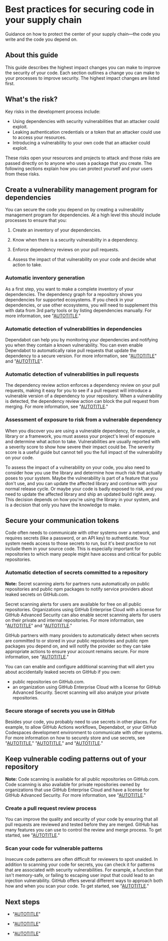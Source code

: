 # Best practices for securing code in your supply chain

Guidance on how to protect the center of your supply chain—the code you write and the code you depend on.

## About this guide

This guide describes the highest impact changes you can make to improve the security of your code. Each section outlines a change you can make to your processes to improve security. The highest impact changes are listed first.

## What's the risk?

Key risks in the development process include:

- Using dependencies with security vulnerabilities that an attacker could exploit.
- Leaking authentication credentials or a token that an attacker could use to access your resources.
- Introducing a vulnerability to your own code that an attacker could exploit.

These risks open your resources and projects to attack and those risks are passed directly on to anyone who uses a package that you create. The following sections explain how you can protect yourself and your users from these risks.

## Create a vulnerability management program for dependencies

You can secure the code you depend on by creating a vulnerability management program for dependencies. At a high level this should include processes to ensure that you:

1. Create an inventory of your dependencies.

1. Know when there is a security vulnerability in a dependency.
1. Enforce dependency reviews on your pull requests.

1. Assess the impact of that vulnerability on your code and decide what action to take.

### Automatic inventory generation

As a first step, you want to make a complete inventory of your dependencies. The dependency graph for a repository shows you dependencies for supported ecosystems. If you check in your dependencies, or use other ecosystems, you will need to supplement this with data from 3rd party tools or by listing dependencies manually. For more information, see "[AUTOTITLE](/code-security/supply-chain-security/understanding-your-software-supply-chain/about-the-dependency-graph)."

### Automatic detection of vulnerabilities in dependencies

Dependabot can help you by monitoring your dependencies and notifying you when they contain a known vulnerability. You can even enable Dependabot to automatically raise pull requests that update the dependency to a secure version. For more information, see "[AUTOTITLE](/code-security/dependabot/dependabot-alerts/about-dependabot-alerts)" and "[AUTOTITLE](/code-security/dependabot/dependabot-security-updates/about-dependabot-security-updates)".

### Automatic detection of vulnerabilities in pull requests

The dependency review action enforces a dependency review on your pull requests, making it easy for you to see if a pull request will introduce a vulnerable version of a dependency to your repository. When a vulnerability is detected, the dependency review action can block the pull request from merging. For more information, see "[AUTOTITLE](/code-security/supply-chain-security/understanding-your-software-supply-chain/about-dependency-review#dependency-review-enforcement)."

### Assessment of exposure to risk from a vulnerable dependency

When you discover you are using a vulnerable dependency, for example, a library or a framework, you must assess your project's level of exposure and determine what action to take. Vulnerabilities are usually reported with a severity score to show how severe their impact could be. The severity score is a useful guide but cannot tell you the full impact of the vulnerability on your code.

To assess the impact of a vulnerability on your code, you also need to consider how you use the library and determine how much risk that actually poses to your system. Maybe the vulnerability is part of a feature that you don't use, and you can update the affected library and continue with your normal release cycle. Or maybe your code is badly exposed to risk, and you need to update the affected library and ship an updated build right away. This decision depends on how you're using the library in your system, and is a decision that only you have the knowledge to make.

## Secure your communication tokens

Code often needs to communicate with other systems over a network, and requires secrets (like a password, or an API key) to authenticate. Your system needs access to those secrets to run, but it's best practice to not include them in your source code. This is especially important for repositories to which many people might have access and critical for public repositories.

### Automatic detection of secrets committed to a repository

<div class="ghd-spotlight ghd-spotlight-note border rounded-1 my-3 p-3 f5 color-border-accent-emphasis color-bg-accent">

**Note:** 
Secret scanning alerts for partners runs automatically on public repositories and public npm packages to notify service providers about leaked secrets on GitHub.com.

Secret scanning alerts for users are available for free on all public repositories. Organizations using GitHub Enterprise Cloud with a license for GitHub Advanced Security can also enable secret scanning alerts for users on their private and internal repositories. For more information, see "[AUTOTITLE](/code-security/secret-scanning/about-secret-scanning#about-secret-scanning-alerts-for-users)" and "[AUTOTITLE](/get-started/learning-about-github/about-github-advanced-security)."

</div>

GitHub partners with many providers to automatically detect when secrets are committed to or stored in your public repositories and public npm packages you depend on, and will notify the provider so they can take appropriate actions to ensure your account remains secure. For more information, see "[AUTOTITLE](/code-security/secret-scanning/about-secret-scanning#about-secret-scanning-alerts-for-partners)."

You can can enable and configure additional scanning that will alert you about accidentally leaked secrets on GitHub if you own:
   - public repositories on GitHub.com.
   - an organization using GitHub Enterprise Cloud with a license for GitHub Advanced Security. Secret scanning will also analyze your private repositories.

### Secure storage of secrets you use in GitHub

Besides your code, you probably need to use secrets in other places. For example, to allow GitHub Actions workflows, Dependabot, or your GitHub Codespaces development environment to communicate with other systems. For more information on how to securely store and use secrets, see "[AUTOTITLE](/actions/security-guides/encrypted-secrets)," "[AUTOTITLE](/code-security/dependabot/working-with-dependabot/configuring-access-to-private-registries-for-dependabot#storing-credentials-for-dependabot-to-use)," and "[AUTOTITLE](/codespaces/managing-your-codespaces/managing-encrypted-secrets-for-your-codespaces)."

## Keep vulnerable coding patterns out of your repository

<div class="ghd-spotlight ghd-spotlight-note border rounded-1 my-3 p-3 f5 color-border-accent-emphasis color-bg-accent">

**Note:** 
Code scanning is available for all public repositories on GitHub.com. Code scanning is also available for private repositories owned by organizations that use GitHub Enterprise Cloud and have a license for GitHub Advanced Security. For more information, see "[AUTOTITLE](/get-started/learning-about-github/about-github-advanced-security)."

</div>

### Create a pull request review process

You can improve the quality and security of your code by ensuring that all pull requests are reviewed and tested before they are merged. GitHub has many features you can use to control the review and merge process. To get started, see "[AUTOTITLE](/repositories/configuring-branches-and-merges-in-your-repository/managing-protected-branches/about-protected-branches)."

### Scan your code for vulnerable patterns

Insecure code patterns are often difficult for reviewers to spot unaided. In addition to scanning your code for secrets, you can check it for patterns that are associated with security vulnerabilities. For example, a function that isn't memory-safe, or failing to escaping user input that could lead to an injection vulnerability. GitHub offers several different ways to approach both how and when you scan your code. To get started, see "[AUTOTITLE](/code-security/code-scanning/introduction-to-code-scanning/about-code-scanning)."

## Next steps

- "[AUTOTITLE](/code-security/supply-chain-security/end-to-end-supply-chain/end-to-end-supply-chain-overview)"

- "[AUTOTITLE](/code-security/supply-chain-security/end-to-end-supply-chain/securing-accounts)"

- "[AUTOTITLE](/code-security/supply-chain-security/end-to-end-supply-chain/securing-builds)"
